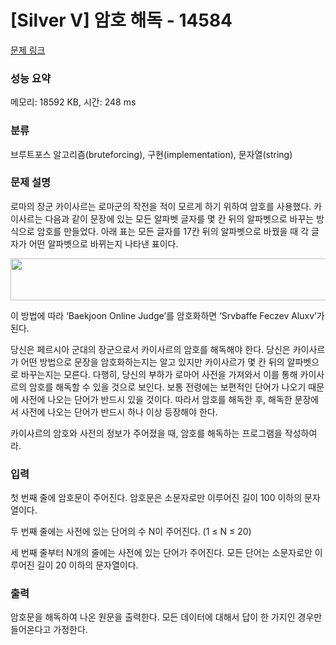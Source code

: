 # [Silver V] 암호 해독 - 14584 

[문제 링크](https://www.acmicpc.net/problem/14584) 

### 성능 요약

메모리: 18592 KB, 시간: 248 ms

### 분류

브루트포스 알고리즘(bruteforcing), 구현(implementation), 문자열(string)

### 문제 설명

<p>로마의 장군 카이사르는 로마군의 작전을 적이 모르게 하기 위하여 암호를 사용했다. 카이사르는 다음과 같이 문장에 있는 모든 알파벳 글자를 몇 칸 뒤의 알파벳으로 바꾸는 방식으로 암호를 만들었다. 아래 표는 모든 글자를 17칸 뒤의 알파벳으로 바꿨을 때 각 글자가 어떤 알파벳으로 바뀌는지 나타낸 표이다.</p>

<p style="text-align: center;"><img alt="" src="https://onlinejudgeimages.s3-ap-northeast-1.amazonaws.com/problem/14584/table.png" style="height:67px; width:969px"></p>

<p>이 방법에 따라 ‘Baekjoon Online Judge’를 암호화하면 ‘Srvbaffe Feczev Aluxv’가 된다.</p>

<p>당신은 페르시아 군대의 장군으로서 카이사르의 암호를 해독해야 한다. 당신은 카이사르가 어떤 방법으로 문장을 암호화하는지는 알고 있지만 카이사르가 몇 칸 뒤의 알파벳으로 바꾸는지는 모른다. 다행히, 당신의 부하가 로마어 사전을 가져와서 이를 통해 카이사르의 암호를 해독할 수 있을 것으로 보인다. 보통 전령에는 보편적인 단어가 나오기 때문에 사전에 나오는 단어가 반드시 있을 것이다. 따라서 암호를 해독한 후, 해독한 문장에서 사전에 나오는 단어가 반드시 하나 이상 등장해야 한다.</p>

<p>카이사르의 암호와 사전의 정보가 주어졌을 때, 암호를 해독하는 프로그램을 작성하여라.</p>

### 입력 

 <p>첫 번째 줄에 암호문이 주어진다. 암호문은 소문자로만 이루어진 길이 100 이하의 문자열이다.</p>

<p>두 번째 줄에는 사전에 있는 단어의 수 N이 주어진다. (1 ≤ N ≤ 20)</p>

<p>세 번째 줄부터 N개의 줄에는 사전에 있는 단어가 주어진다. 모든 단어는 소문자로만 이루어진 길이 20 이하의 문자열이다.</p>

### 출력 

 <p>암호문을 해독하여 나온 원문을 출력한다. 모든 데이터에 대해서 답이 한 가지인 경우만 들어온다고 가정한다.</p>

